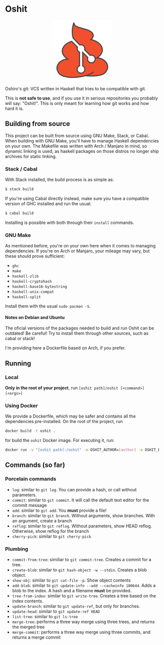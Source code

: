 # Oshit

<p align="center">
<img src="https://raw.githubusercontent.com/lucasoshiro/oshit/logo/logo.svg" width="200px"></img>
</p>



Oshiro's git: VCS written in Haskell that tries to be compatible with git.

This is **not safe to use**, and if you use it in serious repositories you
probably will say: "Oshit!". This is only meant for learning how git works and
how hard it is.

## Building from source

This project can be built from source using GNU Make, Stack, or Cabal. When
building with GNU Make, you'll have to manage Haskell dependencies on your own.
The Makefile was written with Arch / Manjaro in mind, so dynamic linking is
used, as haskell packages on those distros no longer ship archives for static
linking.

### Stack / Cabal

With Stack installed, the build process is as simple as:

```sh
$ stack build
```

If you're using Cabal directly instead, make sure you have a compatible version
of GHC installed and run the usual:

```sh
$ cabal build
```

Installing is possible with both through their `install` commands.

### GNU Make

As mentioned before, you're on your own here when it comes to managing
dependencies. If you're on Arch or Manjaro, your mileage may vary, but these
should prove sufficient:

- `ghc`
- `make`
- `haskell-zlib`
- `haskell-cryptohash`
- `haskell-base16-bytestring`
- `haskell-unix-compat`
- `haskell-split`

Install them with the usual `sudo pacman -S`.

#### Notes on Debian and Ubuntu

The oficial versions of the packages needed to build and run Oshit can be
outdated! Be careful! Try to install them through other sources, such as cabal
or stack!

I'm providing here a Dockerfile based on Arch, if you prefer.

## Running

### Local

**Only in the root of your project**, run `[oshit path]/oshit [<command>] [<args>]`

### Using Docker

We provide a Dockerfile, which may be safer and contains all the dependencies
pre-installed. On the root of the project, run 

~~~bash 
docker build -t oshit .
~~~

for build the `oshit` Docker image. For executing it, run:

~~~bash
docker run -v "[oshit path]:/oshit" -e OSHIT_AUTHOR=[author] -e OSHIT_EMAIL=[email] -it oshit
~~~ 

## Commands (so far)

### Porcelain commands

- `log`: similar to `git log`. You can provide a hash, or call without parameters.
- `commit`: similar to `git commit`. It will call the default text editor for the commit message
- `add`: similar to `git add`. You **must** provide a file!
- `branch`: similar to `git branch`. Without arguments, show branches. With an argument, create a branch
- `reflog`: similar to `git reflog`. Without parameters, show HEAD reflog. Otherwise, show reflog for the branch
- `cherry-pick`: similar to `git cherry-pick`

### Plumbing

- `commit-from-tree`: similiar to `git commit-tree`. Creates a commit for a tree.
- `create-blob`: similar to `git hash-object -w --stdin`. Creates a blob object.
- `show-obj`: similar to `git cat-file -p`. Show object contents
- `add-blob`: similar to `git update-info --add --cacheinfo 100644`. Adds a blob to the index. A hash and a filename **must** be provided.
- `tree-from-index`: similar to `git write-tree`. Creates a tree based on the index contents.
- `update-branch`: similar to `git update-ref`, but only for branches.
- `update-head`: similar to `git update-ref HEAD`
- `list-tree`: similar to `git ls-tree`
- `merge-tree`: performs a three way merge using three trees, and returns the merged tree
- `merge-commit`: performs a three way merge using three commits, and returns a merge commit
